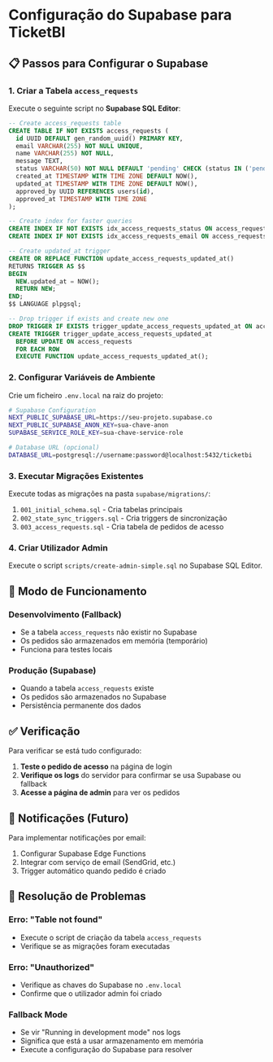 # Configuração do Supabase para TicketBI

## 📋 **Passos para Configurar o Supabase**

### 1. **Criar a Tabela `access_requests`**

Execute o seguinte script no **Supabase SQL Editor**:

```sql
-- Create access_requests table
CREATE TABLE IF NOT EXISTS access_requests (
  id UUID DEFAULT gen_random_uuid() PRIMARY KEY,
  email VARCHAR(255) NOT NULL UNIQUE,
  name VARCHAR(255) NOT NULL,
  message TEXT,
  status VARCHAR(50) NOT NULL DEFAULT 'pending' CHECK (status IN ('pending', 'approved', 'rejected')),
  created_at TIMESTAMP WITH TIME ZONE DEFAULT NOW(),
  updated_at TIMESTAMP WITH TIME ZONE DEFAULT NOW(),
  approved_by UUID REFERENCES users(id),
  approved_at TIMESTAMP WITH TIME ZONE
);

-- Create index for faster queries
CREATE INDEX IF NOT EXISTS idx_access_requests_status ON access_requests(status);
CREATE INDEX IF NOT EXISTS idx_access_requests_email ON access_requests(email);

-- Create updated_at trigger
CREATE OR REPLACE FUNCTION update_access_requests_updated_at()
RETURNS TRIGGER AS $$
BEGIN
  NEW.updated_at = NOW();
  RETURN NEW;
END;
$$ LANGUAGE plpgsql;

-- Drop trigger if exists and create new one
DROP TRIGGER IF EXISTS trigger_update_access_requests_updated_at ON access_requests;
CREATE TRIGGER trigger_update_access_requests_updated_at
  BEFORE UPDATE ON access_requests
  FOR EACH ROW
  EXECUTE FUNCTION update_access_requests_updated_at();
```

### 2. **Configurar Variáveis de Ambiente**

Crie um ficheiro `.env.local` na raiz do projeto:

```bash
# Supabase Configuration
NEXT_PUBLIC_SUPABASE_URL=https://seu-projeto.supabase.co
NEXT_PUBLIC_SUPABASE_ANON_KEY=sua-chave-anon
SUPABASE_SERVICE_ROLE_KEY=sua-chave-service-role

# Database URL (opcional)
DATABASE_URL=postgresql://username:password@localhost:5432/ticketbi
```

### 3. **Executar Migrações Existentes**

Execute todas as migrações na pasta `supabase/migrations/`:

1. `001_initial_schema.sql` - Cria tabelas principais
2. `002_state_sync_triggers.sql` - Cria triggers de sincronização
3. `003_access_requests.sql` - Cria tabela de pedidos de acesso

### 4. **Criar Utilizador Admin**

Execute o script `scripts/create-admin-simple.sql` no Supabase SQL Editor.

## 🔄 **Modo de Funcionamento**

### **Desenvolvimento (Fallback)**
- Se a tabela `access_requests` não existir no Supabase
- Os pedidos são armazenados em memória (temporário)
- Funciona para testes locais

### **Produção (Supabase)**
- Quando a tabela `access_requests` existe
- Os pedidos são armazenados no Supabase
- Persistência permanente dos dados

## ✅ **Verificação**

Para verificar se está tudo configurado:

1. **Teste o pedido de acesso** na página de login
2. **Verifique os logs** do servidor para confirmar se usa Supabase ou fallback
3. **Acesse a página de admin** para ver os pedidos

## 📧 **Notificações (Futuro)**

Para implementar notificações por email:

1. Configurar Supabase Edge Functions
2. Integrar com serviço de email (SendGrid, etc.)
3. Trigger automático quando pedido é criado

## 🚨 **Resolução de Problemas**

### Erro: "Table not found"
- Execute o script de criação da tabela `access_requests`
- Verifique se as migrações foram executadas

### Erro: "Unauthorized"
- Verifique as chaves do Supabase no `.env.local`
- Confirme que o utilizador admin foi criado

### Fallback Mode
- Se vir "Running in development mode" nos logs
- Significa que está a usar armazenamento em memória
- Execute a configuração do Supabase para resolver

